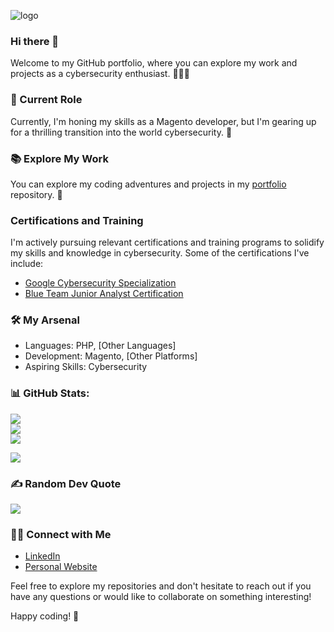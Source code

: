 ![logo](https://github.com/AthiraBR/AthiraBR/assets/87892369/333c43cd-3ad1-436f-8f94-3c6cb7c1be43)

### Hi there 👋

Welcome to my GitHub portfolio, where you can explore my work and projects as a cybersecurity enthusiast. 👨‍💻🌐

### 💼 Current Role

Currently, I'm honing my skills as a Magento developer, but I'm gearing up for a thrilling transition into the world cybersecurity. 🚀

### 📚 Explore My Work

You can explore my coding adventures and projects in my [portfolio](https://github.com/AthiraBR/PortfolioProjects) repository. 📂

### Certifications and Training

I'm actively pursuing relevant certifications and training programs to solidify my skills and knowledge in cybersecurity. Some of the certifications I've include:

- [Google Cybersecurity Specialization](https://www.coursera.org/professional-certificates/google-cybersecurity)
- [Blue Team Junior Analyst Certification](https://elearning.securityblue.team/home/courses/free-courses/blue-team-junior-analyst-pathway-bundle)

### 🛠️ My Arsenal

- Languages: PHP, [Other Languages]
- Development: Magento, [Other Platforms]
- Aspiring Skills: Cybersecurity


### 📊 GitHub Stats:
![](https://github-readme-stats.vercel.app/api?username=AthiraBR&theme=graywhite&hide_border=false&include_all_commits=true&count_private=false)<br/>
![](https://github-readme-streak-stats.herokuapp.com/?user=AthiraBR&theme=graywhite&hide_border=false)<br/>
![](https://github-readme-stats.vercel.app/api/top-langs/?username=AthiraBR&theme=graywhite&hide_border=false&include_all_commits=true&count_private=false&layout=compact)

[![](https://visitcount.itsvg.in/api?id=AthiraBR&icon=1&color=12)](https://visitcount.itsvg.in)

### ✍️ Random Dev Quote
![](https://quotes-github-readme.vercel.app/api?type=horizontal&theme=light)

### 👋🏻 Connect with Me
- [LinkedIn](https://www.linkedin.com/in/athira-b-r/)
- [Personal Website](https://athirabr.github.io/Portfolio/)

Feel free to explore my repositories and don't hesitate to reach out if you have any questions or would like to collaborate on something interesting!

Happy coding! 🚀
